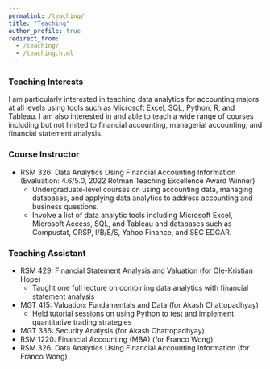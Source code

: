 ```yaml
---
permalink: /teaching/
title: "Teaching"
author_profile: true
redirect_from: 
  - /teaching/
  - /teaching.html
---
```


### Teaching Interests
I am particularly interested in teaching data analytics for accounting majors at all levels using tools such as Microsoft Excel, SQL, Python, R, and Tableau. I am also interested in and able to teach a wide range of courses including but not limited to  financial accounting, managerial accounting, and financial statement analysis.


### Course Instructor
* RSM 326: Data Analytics Using Financial Accounting Information (Evaluation: 4.6/5.0, 2022 Rotman Teaching Excellence Award Winner)
  * Undergraduate-level courses on using accounting data, managing databases, and applying data analytics to address accounting and business questions.
  * Involve a list of data analytic tools including Microsoft Excel, Microsoft Access, SQL, and Tableau and databases such as Compustat, CRSP, I/B/E/S, Yahoo Finance, and SEC EDGAR.
    

### Teaching Assistant
* RSM 429: Financial Statement Analysis and Valuation (for Ole-Kristian Hope)
  * Taught one full lecture on combining data analytics with financial statement analysis
* MGT 415: Valuation: Fundamentals and Data (for Akash Chattopadhyay)
  * Held tutorial sessions on using Python to test and implement quantitative trading strategies
* MGT 336: Security Analysis (for Akash Chattopadhyay)
* RSM 1220: Financial Accounting (MBA) (for Franco Wong)
* RSM 326: Data Analytics Using Financial Accounting Information (for Franco Wong)

